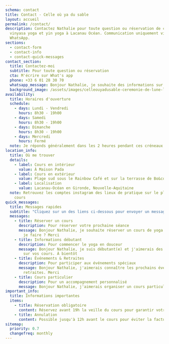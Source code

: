 ```yaml
---
schema: contact
title: Contact - Celle où ya du sable
layout: accueil
permalink: /contact/
description: Contactez Nathalie pour toute question ou réservation de cours de
  vinyasa yoga et yin yoga à Lacanau Océan. Communication uniquement via
  WhatsApp.
sections:
  - contact-form
  - contact-info
  - contact-quick-messages
contact_section:
  title: Contactez-moi
  subtitle: Pour toute question ou réservation
  cta: M'écrire sur What's app
  phone: +33 6 01 28 30 70
  whatsapp_message: Bonjour Nathalie, je souhaite des informations sur vos cours de yoga. Merci
  background_image: /assets/images/celleouyadusable-ceremonie-de-lune-lacanau-ocean-2.jpeg
availability:
  title: Horaires d'ouverture
  schedule:
    - days: Lundi - Vendredi
      hours: 8h30 - 19h00
    - days: Samedi
      hours: 8h30 - 19h00
    - days: Dimanche
      hours: 8h30 - 19h00
    - days: Mercredi
      hours: Fermé
  note: Je réponds généralement dans les 2 heures pendant ces créneaux.
location_info:
  title: Où me trouver
  details:
    - label: Cours en intérieur
      value: À Maison Pada
    - label: Cours en extérieur
      value: Plage sud sous le Rainbow Café et sur la terrasse de Bo&co
    - label: Localisation
      value: Lacanau-Océan en Gironde, Nouvelle-Aquitaine
  note: Retrouvez les comptes instagram des lieux de pratique sur le planning des
    cours
quick_messages:
  title: Messages rapides
  subtitle: "Cliquez sur un des liens ci-dessous pour envoyer un message pré-rédigé :"
  messages:
    - title: Réserver un cours
      description: Pour réserver votre prochaine séance
      message: Bonjour Nathalie, je souhaite réserver un cours de yoga. Comment dois
        je faire ? Merci
    - title: Informations débutant
      description: Pour commencer le yoga en douceur
      message: Bonjour Nathalie, je suis débutant(e) et j'aimerais des informations
        sur vos cours. À bientôt
    - title: Événements & Retraites
      description: Pour participer aux événements spéciaux
      message: Bonjour Nathalie, j'aimerais connaître les prochains événements et
        retraites. Merci
    - title: Cours particulier
      description: Pour un accompagnement personnalisé
      message: Bonjour Nathalie, j'aimerais organiser un cours particulier. Merci
important_info:
  title: Informations importantes
  items:
    - title: Réservation obligatoire
      content: Réservez avant 19h la veille du cours pour garantir votre place.
    - title: Annulation
      content: Possible jusqu'à 12h avant le cours pour éviter la facturation.
sitemap:
  priority: 0.7
  changefreq: monthly
---
```

